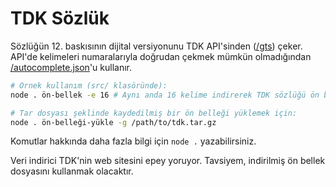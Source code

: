 # TDK Sözlük
Sözlüğün 12. baskısının dijital versiyonunu TDK API'sinden \([/gts](https://sozluk.gov.tr/gts)\) çeker. API'de kelimeleri numaralarıyla doğrudan çekmek mümkün olmadığından [/autocomplete.json](https://sozluk.gov.tr/autocomplete.json)'u kullanır.

```sh
# Örnek kullanım (src/ klasöründe):
node . ön-bellek -e 16 # Aynı anda 16 kelime indirerek TDK sözlüğü ön belleğe alır. Aynı anda 16'dan fazla kelime indirmenizi tavsiye etmem, sozluk.gov.tr IP'nizi engeller.

# Tar dosyası şeklinde kaydedilmiş bir ön belleği yüklemek için:
node . ön-belleği-yükle -g /path/to/tdk.tar.gz
```
Komutlar hakkında daha fazla bilgi için `node .` yazabilirsiniz.

Veri indirici TDK'nin web sitesini epey yoruyor. Tavsiyem, indirilmiş ön bellek dosyasını kullanmak olacaktır.

